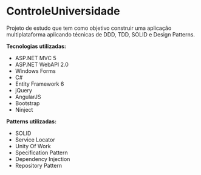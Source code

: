 # ControleUniversidade
Projeto de estudo que tem como objetivo construir uma aplicação multiplataforma aplicando técnicas de DDD, TDD, SOLID e Design Patterns.

**Tecnologias utilizadas:**
- ASP.NET MVC 5
- ASP.NET WebAPI 2.0
- Windows Forms
- C#
- Entity Framework 6
- jQuery
- AngularJS
- Bootstrap
- Ninject

**Patterns utilizadas:**
- SOLID
- Service Locator
- Unity Of Work
- Specification Pattern
- Dependency Injection
- Repository Pattern
